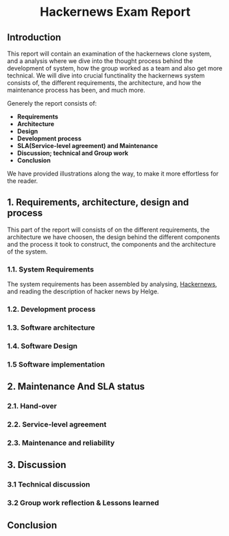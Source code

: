<h1 align="center"> Hackernews Exam Report </h1>

## Introduction
This report will contain an examination of the hackernews clone system, and a analysis where we dive into the thought process behind the development of system, how the group worked as a team and also get more technical. 
We will dive into crucial functinality the hackernews system consists of, the different requirements, the architecture, and how the maintenance process has been, and much more. 

Generely the report consists of:
+ **Requirements** 
+ **Architecture** 
+ **Design** 
+ **Development process**
+ **SLA(Service-level agreement) and Maintenance**  
+ **Discussion; technical and Group work**
+ **Conclusion** 

We have provided illustrations along the way, to make it more effortless for the reader.  

## 1. Requirements, architecture, design and process
This part of the report will consists of on the different requirements, the architecture we have choosen, the design behind the different components and the process it took to construct, the components and the architecture of the system.   
### 1.1. System Requirements 
The system requirements has been assembled by analysing, [Hackernews](https://news.ycombinator.com), and reading the description of hacker news by Helge.  

### 1.2. Development process

### 1.3. Software architecture 

### 1.4. Software Design 

### 1.5 Software implementation 


## 2. Maintenance And SLA status 

### 2.1. Hand-over

### 2.2. Service-level agreement

### 2.3. Maintenance and reliability


## 3. Discussion

### 3.1 Technical discussion

### 3.2 Group work reflection & Lessons learned


## Conclusion


